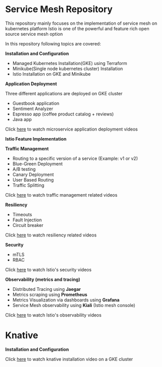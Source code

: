 # Service Mesh Repository
This repository mainly focuses on the implementation of service mesh on kubernetes platform
Istio is one of the powerful and feature rich open source service mesh option

In this repository following topics are covered:

**Installation and Configuration**
* Managed Kubernetes Installation(GKE) using Terraform
* Minikube(Single node kubernetes cluster) Installation
* Istio Installation on GKE and Minikube

**Application Deployment**

Three different applications are deployed on GKE cluster
* Guestbook application
* Sentiment Analyzer
* Espresso app (coffee product catalog + reviews)
* Java app

Click [here](https://drive.google.com/drive/folders/1Cb-P_1R60sW9IpobwJc9BaZiXCKcdtY2?usp=sharing) to watch microservice application deployment videos

**Istio Feature Implementation**

**Traffic Management**
* Routing to a specific version of a service (Example: v1 or v2)
* Blue-Green Deployment
* A/B testing
* Canary Deployment
* User Based Routing
* Traffic Splitting

Click [here](https://drive.google.com/drive/folders/1lxYlDEkCBaNmWxNAANxdLxlx6fX4UzBt?usp=sharing) to watch traffic management related videos

**Resiliency**
* Timeouts
* Fault Injection
* Circuit breaker

Click [here](https://drive.google.com/drive/folders/1WdLg7p9YteRc5MMEXYd327reT3nmaZU9?usp=sharing) to watch resiliency related videos

**Security**
* mTLS
* RBAC

Click [here](https://drive.google.com/drive/folders/1cbbi0JAkZQBMrroRmufJB5OytGYy83GF?usp=sharing) to watch Istio's security videos

**Observability (metrics and tracing)**
* Distributed Tracing using **Jaegar**
* Metrics scraping using **Prometheus**
* Metrics Visualization via dashboards using **Grafana**
* Service Mesh observability using **Kiali** (Istio mesh console)

Click [here](https://drive.google.com/open?id=1CxWiTJwVhDvxQKcSvuQSuL-Qnl5PUK9k) to watch Istio's observability videos


# Knative

**Installation and Configuration**

Click [here](https://drive.google.com/file/d/16qwcx9i8i96ubh1aQN05D_OVv5rLWdVw/view?usp=sharing) to watch knative installation video on a GKE cluster